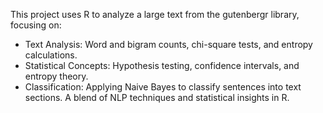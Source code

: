 This project uses R to analyze a large text from the gutenbergr library, focusing on:
  - Text Analysis: Word and bigram counts, chi-square tests, and entropy calculations.
  - Statistical Concepts: Hypothesis testing, confidence intervals, and entropy theory.
  - Classification: Applying Naive Bayes to classify sentences into text sections.
A blend of NLP techniques and statistical insights in R.
